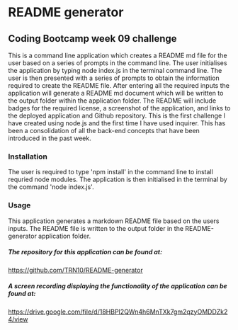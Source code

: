 # README generator

## Coding Bootcamp week 09 challenge

This is a command line application which creates a README md file for the user based on a series of prompts in the command line. The user initialises the application by typing node index.js in the terminal command line. The user is then presented with a series of prompts to obtain the information required to create the README file. After entering all the required inputs the application will generate a README md document which will be written to the output folder within the application folder. The README will include badges for the required license, a screenshot of the application, and links to the deployed application and Github repository.
This is the first challenge I have created using node.js and the first time I have used inquirer. This has been a consolidation of all the back-end concepts that have been introduced in the past week.

### Installation

The user is required to type 'npm install' in the command line to install requried node modules. The application is then initialised in the terminal by the command 'node index.js'.

### Usage

This application generates a markdown README file based on the users inputs. The README file is written to the output folder in the README-generator application folder.

##### The repository for this application can be found at: 

https://github.com/TRN10/README-generator

##### A screen recording displaying the functionality of the application can be found at:

https://drive.google.com/file/d/18HBPI2QWn4h6MnTXk7gm2qzyOMDDZk24/view


